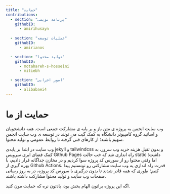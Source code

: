 ```yaml
---
title: "حمایت"
contributions:
  - section: "برنامه نویسی"
    githubID:
      - amirihusayn
    
  - section: "عملیات توسعه"
    githubID:
      - amirianos

  - section: "تولید محتوا"
    githubID:
      - motahareh-s-hosseini
      - mitiebh

  - section: "امور اجرایی"
    githubID:
      - alibabaei4
---
```

# حمایت از ما

وب سایت انجمن یه پروژه ی متن باز و بر پایه ی مشارکت جمعی است. همه دانشجویان و اساتید گروه کامپیوتر دانشگاه به کمک گیت می تونند در توسعه ی وب سایت انجمن سهیم باشند؛ از کارهای فنی گرفته تا روابط عمومی و تولید محتوا.  

وب سایت در ابتدا بر پایه‌ی jekyll و tailwindcss و بدون تقبل هزینه خرید وب سرور، به کمک فضای ابری سرویس Github Pages راه اندازی شد که خب حالت static داشت؛ اما وقتی محتوا رو از سورس کد پروژه سوا کردیم و در مخازن جداگانه قرار دادیم، با بهره گیری از Github Actions، قدرت راه اندازی یه وب سایت مشارکتی رو تونستیم پیدا کنیم؛ طوری که همه قادر شدند تا بدون درگیری با سورس کد پروژه، در به روز رسانی صفحات وب سایت و تولید محتوا مشارکت داشته باشند.  

اگه این پروژه براتون الهام بخش بود، یادتون نره که حمایت مون کنید.  
